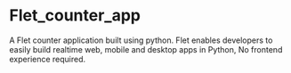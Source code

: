 # Flet_counter_app
A Flet counter application built using python. Flet enables developers to easily build realtime web, mobile and desktop apps in Python, No frontend experience required.
